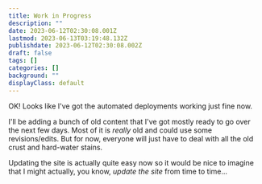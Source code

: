 ```yaml
---
title: Work in Progress
description: ""
date: 2023-06-12T02:30:08.001Z
lastmod: 2023-06-13T03:19:48.132Z
publishdate: 2023-06-12T02:30:08.002Z
draft: false
tags: []
categories: []
background: ""
displayClass: default
---
```


OK! Looks like I've got the automated deployments working just fine now.

I'll be adding a bunch of old content that I've got mostly ready to go over the next few days. Most of it is *really* old and could use some revisions/edits. But for now, everyone will just have to deal with all the old crust and hard-water stains.

Updating the site is actually quite easy now so it would be nice to imagine that I might actually, you know, *update the site* from time to time...
